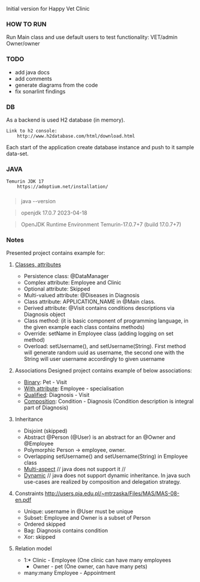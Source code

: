 Initial version for Happy Vet Clinic

### HOW TO RUN
Run Main class and use default users to test functionality:
VET/admin
Owner/owner

### TODO
- add java docs
- add comments
- generate diagrams from the code
- fix sonarlint findings

### DB
As a backend is used H2 database (in memory).

    Link to h2 console:
        http://www.h2database.com/html/download.html
Each start of the application create database instance and push to it sample data-set.

### JAVA 
    Temurin JDK 17
        https://adoptium.net/installation/
###
> java --version

> openjdk 17.0.7 2023-04-18

> OpenJDK Runtime Environment Temurin-17.0.7+7 (build 17.0.7+7)

### Notes 

Presented project contains example for:

1. [Classes, attributes](https://www.javatpoint.com/attributes-in-dbms)
    - Persistence class: @DataManager
    - Complex attribute: Employee and Clinic
    - Optional attribute: Skipped
    - Multi-valued attribute: @Diseases in Diagnosis
    - Class attribute: APPLICATION_NAME in @Main class.
    - Derived attribute: @Visit contains conditions descriptions via Diagnosis object
    - Class method: (it is basic component of programming language, in the given example each class contains methods)
    - Override: setName in Employee class (adding logging on set method)
    - Overload: setUsername(), and setUsername(String). First method will generate random uuid as username, the second one with the String will user username accordingly to given username


2. Associations
Designed project contains example of below associations:
    - [Binary](https://vertabelo.com/blog/n-ary-relationship-types/): Pet - Visit  
    - [With attribute](https://bellekens.com/2011/08/10/uml-best-practice-attribute-or-association/): Employee - specialisation
    - [Qualified](https://www.informit.com/articles/article.aspx?p=1398623&seqNum=16): Diagnosis - Visit 
    - [Composition](https://www.visual-paradigm.com/guide/uml-unified-modeling-language/uml-aggregation-vs-composition/): Condition - Diagnosis (Condition description is integral part of Diagnosis)

3. Inheritance
    - Disjoint (skipped)
    - Abstract @Person (@User) is an abstract for an @Owner and @Employee
    - Polymorphic Person -> employee, owner. 
    - Overlapping  setUsername() and setUsername(String) in Employee class
    - [Multi-aspect](https://www.geeksforgeeks.org/java-and-multiple-inheritance/) // java does not support it // 
    - [Dynamic](https://stackoverflow.com/questions/36685181/dynamic-inheritance-in-java) // java does not support dynamic inheritance. In java such use-cases are realized by composition and delegation strategy.

4. Constraints
   http://users.pja.edu.pl/~mtrzaska/Files/MAS/MAS-08-en.pdf
    - Unique: username in @User must be unique
    - Subset: Employee and Owner is a subset of Person
    - Ordered skipped
    - Bag: Diagnosis contains condition
    - Xor: skipped

5. Relation model
    - 1:*  Clinic - Employee (One clinic can have many employees
       - Owner - pet (One owner, can have many pets)
    - many:many Employee - Appointment